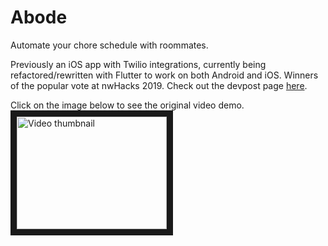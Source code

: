 # Abode

Automate your chore schedule with roommates.

Previously an iOS app with Twilio integrations, currently being refactored/rewritten with Flutter to work on both Android and iOS.
Winners of the popular vote at nwHacks 2019. Check out the devpost page [here](https://devpost.com/software/abode-tn9hc8).

Click on the image below to see the original video demo.
<a href="http://www.youtube.com/watch?feature=player_embedded&v=b9wnkDnB6bI
" target="_blank"><img src="http://img.youtube.com/vi/b9wnkDnB6bI/0.jpg" 
alt="Video thumbnail" width="240" height="180" border="10" /></a>
